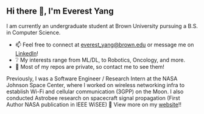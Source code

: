 ## Hi there 👋, I'm Everest Yang
I am currently an undergraduate student at Brown University pursuing a B.S. in Computer Science.

* 📫 Feel free to connect at everest_yang@brown.edu or message me on [LinkedIn](https://www.linkedin.com/in/everestyang/)!
* ❔ My interests range from ML/DL, to Robotics, Oncology, and more.
* 🤔 Most of my repos are private, so contact me to see them!

Previously, I was a Software Engineer / Research Intern at the NASA Johnson Space Center, where I worked on wireless networking infra to establish Wi-Fi and cellular communication (3GPP) on the Moon. I also conducted Astrobee research on spacecraft signal propagation (First Author NASA publication in IEEE WiSEE) 🚀 View more on my [website](https://www.everestyang.com/)!!
 
